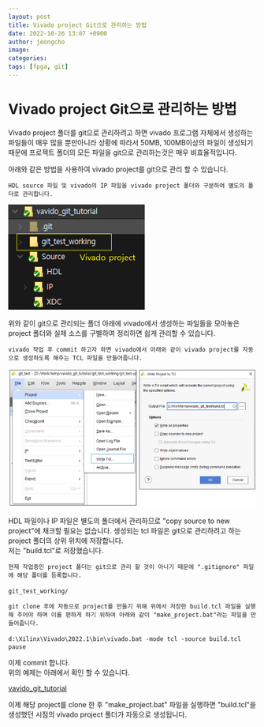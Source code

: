 ```yaml
---
layout: post
title: Vivado project Git으로 관리하는 방법
date: 2022-10-26 13:07 +0900
author: jeongcho
image:
categories: 
tags: [fpga, git]
---
```


# Vivado project Git으로 관리하는 방법  

Vivado project 폴더를 git으로 관리하려고 하면 vivado 프로그램 자체에서 생성하는 파일들이 매우 많을 뿐만아니라 상황에 따라서 50MB, 100MB이상의 파일이 생성되기 때문에 프로젝트 폴더의 모든 파일을 git으로 관리하는것은 매우 비효율적입니다.

아래와 같은 방법을 사용하여 vivado project를 git으로 관리 할 수 있습니다. 

```
HDL source 파일 및 vivado의 IP 파일을 vivado project 폴더와 구분하여 별도의 폴더로 관리합니다. 
```

![vivado project](assets/img/fpga/2022-10-26-vivado-project_1.PNG)  

위와 같이 git으로 관리되는 폴더 아래에 vivado에서 생성하는 파일들을 모아놓은 project 폴더와 실제 소스를 구별하여 정리하면 쉽게 관리할 수 있습니다.  

```
vivado 작업 후 commit 하고자 하면 vivado에서 아래와 같이 vivado project를 자동으로 생성하도록 해주는 TCL 파일을 만들어줍니다.  
```

![vivado project](assets/img/fpga/2022-10-26-vivado-project_2.PNG)  

HDL 파일이나 IP 파일은 별도의 폴더에서 관리하므로 "copy source to new project"에 채크할 필요는 없습니다. 생성되는 tcl 파일은 git으로 관리하려고 하는 project 폴더의 상위 위치에 저장합니다.  
저는 "build.tcl"로 저장했습니다.  

```
현재 작업중인 project 폴더는 git으로 관리 할 것이 아니기 때문에 ".gitignore" 파일에 해당 폴더를 등록합니다.  
  
git_test_working/
```
  
```shell
git clone 후에 자동으로 project를 만들기 위해 위에서 저장한 build.tcl 파일을 실행해 주어야 하며 이를 편하게 하기 위하여 아래와 같이 "make_project.bat"라는 파일을 만들어줍니다.  

d:\Xilinx\Vivado\2022.1\bin\vivado.bat -mode tcl -source build.tcl
pause
```  

이제 commit 합니다.  
위의 예제는 아래에서 확인 할 수 있습니다.  

[vavido_git_tutorial](https://github.com/jeongcho/vavido_git_tutorial)  

이제 해당 project를 clone 한 후 "make_project.bat" 파일을 실행하면 "build.tcl"을 생성했던 시점의 vivado project 폴더가 자동으로 생성됩니다.